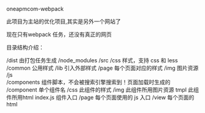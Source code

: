 oneapmcom-webpack

此项目为主站的优化项目,其实是另外一个网站了


现在只有webpack 任务，还没有真正的网页

目录结构介绍：

/dist						由打包任务生成
/node_modules
/src
    /css  					样式，支持 css 和 less
		/common				公用样式
		/lib				引入外部样式
		/page				每个页面对应的样式
    /img       				图片资源
    /js 				
    	/components			组件脚本，不会被搜索引擎搜索到！页面加载时生成的
    		/component  	单个组件名
    			/css		此组件的样式
    			/img 		此组件所用图片资源
    			tmpl		此组件所用html
    			index.js 	组件入口
    	/page				每个页面使用的 js 入口
    /view					每个页面的 html


